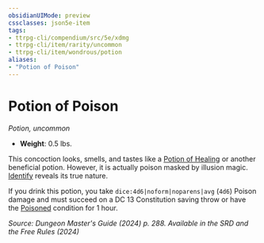 ```yaml
---
obsidianUIMode: preview
cssclasses: json5e-item
tags:
- ttrpg-cli/compendium/src/5e/xdmg
- ttrpg-cli/item/rarity/uncommon
- ttrpg-cli/item/wondrous/potion
aliases: 
- "Potion of Poison"
---
```

# Potion of Poison
*Potion, uncommon*  


- **Weight**: 0.5 lbs.

This concoction looks, smells, and tastes like a [Potion of Healing](/3-Mechanics/CLI/items/potion-of-healing-xdmg.md) or another beneficial potion. However, it is actually poison masked by illusion magic. [Identify](/3-Mechanics/CLI/spells/identify-xphb.md) reveals its true nature.

If you drink this potion, you take `dice:4d6|noform|noparens|avg` (`4d6`) Poison damage and must succeed on a DC 13 Constitution saving throw or have the [Poisoned](/3-Mechanics/CLI/conditions.md#Poisoned) condition for 1 hour.

*Source: Dungeon Master's Guide (2024) p. 288. Available in the <span title='Systems Reference Document (5.2)'>SRD</span> and the Free Rules (2024)*